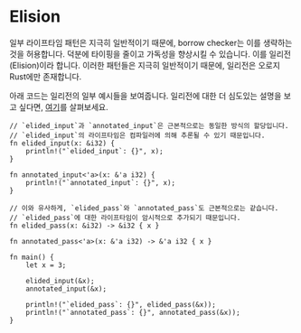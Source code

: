 # Elision

일부 라이프타임 패턴은 지극히 일반적이기 때문에, borrow checker는 이를 생략하는 것을 허용합니다. 덕분에 타이핑을 줄이고 가독성을 향상시킬 수 있습니다. 이를 일리전(Elision)이라 합니다. 이러한 패턴들은 지극히 일반적이기 때문에, 일리전은 오로지 Rust에만 존재합니다.

아래 코드는 일리전의 일부 예시들을 보여줍니다. 일리전에 대한 더 심도있는 설명을 보고 싶다면, [여기](https://doc.rust-lang.org/book/ch10-03-lifetime-syntax.html#lifetime-elision)를 살펴보세요.

```rust,editable
// `elided_input`과 `annotated_input`은 근본적으로는 동일한 방식의 할당입니다.
// `elided_input`의 라이프타임은 컴파일러에 의해 추론될 수 있기 때문입니다.
fn elided_input(x: &i32) {
    println!("`elided_input`: {}", x);
}

fn annotated_input<'a>(x: &'a i32) {
    println!("`annotated_input`: {}", x);
}

// 이와 유사하게, `elided_pass`와 `annotated_pass`도 근본적으로는 같습니다.
// `elided_pass`에 대한 라이프타임이 암시적으로 추가되기 때문입니다. 
fn elided_pass(x: &i32) -> &i32 { x }

fn annotated_pass<'a>(x: &'a i32) -> &'a i32 { x }

fn main() {
    let x = 3;

    elided_input(&x);
    annotated_input(&x);

    println!("`elided_pass`: {}", elided_pass(&x));
    println!("`annotated_pass`: {}", annotated_pass(&x));
}
```